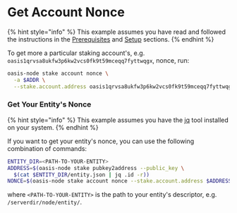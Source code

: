 # Get Account Nonce

{% hint style="info" %}
This example assumes you have read and followed the instructions in the [Prerequisites](prerequisites.md) and [Setup](setup.md) sections.
{% endhint %}

To get more a particular staking account's, e.g. `oasis1qrvsa8ukfw3p6kw2vcs0fk9t59mceqq7fyttwqgx`, nonce, run:

```bash
oasis-node stake account nonce \
  -a $ADDR \
  --stake.account.address oasis1qrvsa8ukfw3p6kw2vcs0fk9t59mceqq7fyttwqgx
```

### Get Your Entity's Nonce

{% hint style="info" %}
This example assumes you have the [jq](http://stedolan.github.io/jq/) tool installed on your system.
{% endhint %}

If you want to get your entity's nonce, you can use the following combination of commands:

```bash
ENTITY_DIR=<PATH-TO-YOUR-ENTITY>
ADDRESS=$(oasis-node stake pubkey2address --public_key \
  $(cat $ENTITY_DIR/entity.json | jq .id -r))
NONCE=$(oasis-node stake account nonce --stake.account.address $ADDRESS -a $ADDR)
```

where `<PATH-TO-YOUR-ENTITY>` is the path to your entity's descriptor, e.g. `/serverdir/node/entity/`.

